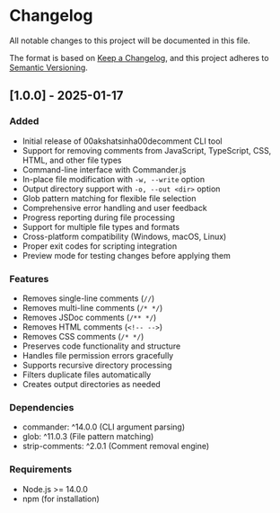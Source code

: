 # Changelog

All notable changes to this project will be documented in this file.

The format is based on [Keep a Changelog](https://keepachangelog.com/en/1.0.0/),
and this project adheres to [Semantic Versioning](https://semver.org/spec/v2.0.0.html).

## [1.0.0] - 2025-01-17

### Added
- Initial release of 00akshatsinha00decomment CLI tool
- Support for removing comments from JavaScript, TypeScript, CSS, HTML, and other file types
- Command-line interface with Commander.js
- In-place file modification with `-w, --write` option
- Output directory support with `-o, --out <dir>` option
- Glob pattern matching for flexible file selection
- Comprehensive error handling and user feedback
- Progress reporting during file processing
- Support for multiple file types and formats
- Cross-platform compatibility (Windows, macOS, Linux)
- Proper exit codes for scripting integration
- Preview mode for testing changes before applying them

### Features
- Removes single-line comments (`//`)
- Removes multi-line comments (`/* */`)
- Removes JSDoc comments (`/** */`)
- Removes HTML comments (`<!-- -->`)
- Removes CSS comments (`/* */`)
- Preserves code functionality and structure
- Handles file permission errors gracefully
- Supports recursive directory processing
- Filters duplicate files automatically
- Creates output directories as needed

### Dependencies
- commander: ^14.0.0 (CLI argument parsing)
- glob: ^11.0.3 (File pattern matching)
- strip-comments: ^2.0.1 (Comment removal engine)

### Requirements
- Node.js >= 14.0.0
- npm (for installation)